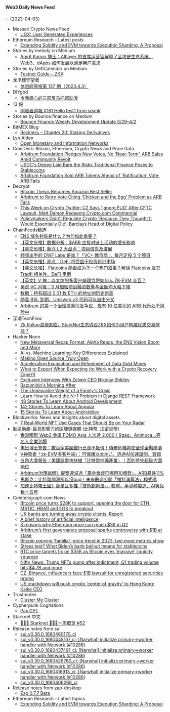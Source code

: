 #### Web3 Daily News Feed
-（2023-04-03）

- Messari Crypto News Feed
  - [UGX: User Generated Experiences](https://messari.io/article/ugx-user-generated-experiences)
- Ethereum Research - Latest posts
  - [Extending Solidity and EVM towards Execution Sharding: A Proposal](https://ethresear.ch/t/extending-solidity-and-evm-towards-execution-sharding-a-proposal/15195/1)
- Stories by melody on Medium
  - [Amrit Kumar 博士：Altlayer 的首席运营官解释了区块链生态系统、Web3、dApps 如何发展以满足用户需求](https://medium.com/@melody8848/amrit-kumar-%E5%8D%9A%E5%A3%AB-altlayer-%E7%9A%84%E9%A6%96%E5%B8%AD%E8%BF%90%E8%90%A5%E5%AE%98%E8%A7%A3%E9%87%8A%E4%BA%86%E5%8C%BA%E5%9D%97%E9%93%BE%E7%94%9F%E6%80%81%E7%B3%BB%E7%BB%9F-web3-dapps-%E5%A6%82%E4%BD%95%E5%8F%91%E5%B1%95%E4%BB%A5%E6%BB%A1%E8%B6%B3%E7%94%A8%E6%88%B7%E9%9C%80%E6%B1%82-32f233779308?source=rss-bfc6f454c0f9------2)
- Stories by DefiCalendar on Medium
  - [Testnet Guide — ZKX](https://medium.com/@CalendarDefi/testnet-guide-zkx-f098faf38144?source=rss-4949be3a0c7a------2)
- 龙爪槐守望者
  - [体验碎周报第 137 期（2023.4.3）](https://www.ftium4.com/ux-weekly-137.html)
- DIYgod
  - [令我痛心的三部反乌托邦动漫](https://diygod.xlog.app/dystopian-anime)
- 13 報
  - [開發者週報 #181 Hello test1 from seank](https://www.ethanhuang13.com/p/181)
- Stories by Bounce.finance on Medium
  - [Bounce Finance Weekly Development Update 3/29–4/2](https://bouncefinance.medium.com/bounce-finance-weekly-development-update-3-29-4-2-372e9e3cedf4?source=rss-74b4e5aa79f6------2)
- BitMEX Blog
  - [Reckless – Chapter 20: Staking Derivatives](https://blog.bitmex.com/reckless-chapter-20-staking-derivatives/)
- Lyn Alden
  - [Open Monetary and Information Networks](https://www.lynalden.com/open-networks/)
- CoinDesk: Bitcoin, Ethereum, Crypto News and Price Data
  - [Arbitrum Foundation Pledges New Votes, No 'Near-Term" ARB Sales Amid Community Revolt](https://www.coindesk.com/business/2023/04/02/arbitrum-foundation-scraps-vote-pledges-redo-after-arb-tokenholders-revolt/?utm_medium=referral&utm_source=rss&utm_campaign=headlines)
  - [USDC's Depeg Laid Bare the Risks Traditional Finance Poses to Stablecoins](https://www.coindesk.com/consensus-magazine/2023/04/02/usdcs-depeg-laid-bare-the-risks-traditional-finance-poses-to-stablecoins/?utm_medium=referral&utm_source=rss&utm_campaign=headlines)
  - [Arbitrum Foundation Sold ARB Tokens Ahead of 'Ratification' Vote; ARB Falls](https://www.coindesk.com/business/2023/04/02/contentious-arbitrum-vote-over-1b-in-tokens-ratification-not-request-says-foundation/?utm_medium=referral&utm_source=rss&utm_campaign=headlines)
- Decrypt
  - [Bitcoin Thesis Becomes Amazon Best Seller](https://decrypt.co/125257/bitcoin-national-security-thesis-paper-amazon-best-seller)
  - [Arbitrum to Retry Vote Citing ‘Chicken and the Egg’ Problem as ARB Falls](https://decrypt.co/125252/arbitrum-declares-first-dao-vote-moot-cites-chicken-and-the-egg-problem-as-arb-falls)
  - [This Week on Crypto Twitter: CZ Says 'Ignore FUD' After CFTC Lawsuit, Matt Damon Redeems Crypto.com Commercial](https://decrypt.co/125233/this-week-on-crypto-twitter-cz-fud-cftc-lawsuit-matt-damon-crypto-commercial)
  - [Policymakers Didn't Regulate Crypto 'Because They Thought It Would Essentially Die': Barclays Head of Digital Policy](https://decrypt.co/125063/policymakers-didnt-regulate-crypto-because-they-thought-would-die-barclays-head-of-digital-policy)
- ChainFeeds精选
  - [ENS 域名封装是什么？为何如此重要？](https://foresightnews.pro/article/detail/23811)
  - [【英文长推】数据分析：$ARB 空投对链上活动的增长影响](https://twitter.com/Artemis__xyz/status/1642149858298707969)
  - [【英文长推】新兴 L2 大盘点：项目信息及进展](https://twitter.com/its_airdrop/status/1642152192655364098)
  - [频频出手的 DWF Labs 是谁？「VC+ 做市商」，每月定投 5 个项目](https://www.theblockbeats.info/news/36118)
  - [【英文长推】观点：DeFi 将受益于投资新兴市场](https://twitter.com/zothdotio/status/1641811604353458181)
  - [【英文长推】 Flatcoins 能否成为下一个热门叙事？解读 Flatcoins 及其 Tradfi 相关性、DeFi 用例](https://twitter.com/0xShinChannn/status/1642173226834083841)
  - [【英文】V 神：以太坊的多客户端理念将如何与 ZK-EVM 交互？](https://vitalik.eth.limo/general/2023/03/31/zkmulticlient.html)
  - [吴说 VC 月报：3 月加密项目融资数量与金额均大幅下降](https://www.wu-talk.com/index.php?m=content&c=index&a=show&catid=6&id=12989)
  - [数据：持有超过 0.01 枚 ETH 的地址创历史新高](https://twitter.com/glassnodealerts/status/1642304724446617602)
  - [随着 BSL 到期，Uniswap v3 代码可以自由分叉](https://cointelegraph.com/news/uniswap-v3-code-free-to-fork-as-bsl-expires)
  - [Arbitrum 的第一个治理提案引发争议，现有 10 亿美元的 ARB 代币处于风险中](https://www.coindesk.com/business/2023/04/01/arbitrums-first-governance-proposal-turns-messy-with-1b-arb-tokens-at-stake/)
- 深潮TechFlow
  - [Zk Rollup浪潮来临，StarkNet生态协议ZKX如何为用户构建优质交易体验？](https://techflowpost.mirror.xyz/LlTAjVOV61q9lkWpMyjg3mCQO_BADbqqfOfkvqG0Q24)
- Hacker Noon
  - [New Metaversal Recap Format: Alpha Reads, the ENS Vision Boom and More](https://hackernoon.com/new-metaversal-recap-format-alpha-reads-the-ens-vision-boom-and-more?source=rss)
  - [AI vs. Machine Learning: Key Differences Explained](https://hackernoon.com/ai-vs-machine-learning-key-differences-explained?source=rss)
  - [Making Open Source Truly Open](https://hackernoon.com/making-open-source-truly-open?source=rss)
  - [Accelerating Excavation and Refinement of Data Gold Mines](https://hackernoon.com/accelerating-excavation-and-refinement-of-data-gold-mines?source=rss)
  - [What to Expect When Expecting (to Work with a Crypto Recovery Expert)](https://hackernoon.com/what-to-expect-when-expecting-to-work-with-a-crypto-recovery-expert?source=rss)
  - [Exclusive Interview With Zelwin CEO Nikolay Shkilev](https://hackernoon.com/exclusive-interview-with-zelwin-ceo-nikolay-shkilev?source=rss)
  - [Razumihin's Morning After](https://hackernoon.com/razumihins-morning-after?source=rss)
  - [The Unbearable Weight of a Family's Crisis](https://hackernoon.com/the-unbearable-weight-of-a-familys-crisis?source=rss)
  - [Learn How to Avoid the N+1 Problem in Django REST Framework](https://hackernoon.com/learn-how-to-avoid-the-n1-problem-in-django-rest-framework?source=rss)
  - [48 Stories To Learn About Android Development](https://hackernoon.com/48-stories-to-learn-about-android-development?source=rss)
  - [142 Stories To Learn About Angular](https://hackernoon.com/142-stories-to-learn-about-angular?source=rss)
  - [15 Stories To Learn About Androiddev](https://hackernoon.com/15-stories-to-learn-about-androiddev?source=rss)
- Blockworks: News and insights about digital assets.
  - [7 Real-World NFT Use Cases That Should Be on Your Radar](https://blockworks.co/news/7-nft-use-cases)
- 動區動趨-最具影響力的區塊鏈媒體 (比特幣, 加密貨幣)
  - [香港國際 Web3 會議 FOMO Asia 人次達 2,000！9gag、Animoca…等名人企業到場](https://www.blocktempo.com/hong-kong-fomo-asia-2000-web3-celebrities-and-attendees/)
  - [末日博士警告：數百家美國銀行已資不抵債！債務危機將使全球金融崩潰](https://www.blocktempo.com/nouriel-roubini-says-most-us-bank-were-technically-insolvent/)
  - [V神發表「zk-EVM多客戶端」：可保護以太坊L1，透過AI加速證明、容錯](https://www.blocktempo.com/vitalik-talking-about-zkmulticlient-will-protect-ethereum-layer1/)
  - [五角大廈報告：美國該盡快扶植「比特幣挖礦產業」！否則將失超級大國地位](https://www.blocktempo.com/a-pentagon-report-says-us-should-develop-btc-mining-for-military-use/)
  - [Arbitrum治理崩壞》提案還沒過「基金會疑已挪用10億鎂」，ARB暴跌11%](https://www.blocktempo.com/arbitrums-aip-01-says-1billionusd-token-didnt-belong-to-community/)
  - [馬斯克：比特幣開源所以沒bug！未來數週公開「推特演算法」程式碼](https://www.blocktempo.com/elon-musk-says-bitcoin-was-good-beacause-opensourse/)
  - [加速比特幣王國》薩爾瓦多推「技術創新法」，軟體、半導體製造、AI等免稅十五年](https://www.blocktempo.com/nayib-bukele-says-encourage-innovation-by-the-new-art-of-el-salvador/)
- Cointelegraph.com News
  - [Bitcoin price turns $28K to support, opening the door for ETH, MATIC, HBAR and EOS to breakout](https://cointelegraph.com/news/bitcoin-price-turns-28k-to-support-opening-the-door-for-eth-matic-hbar-and-eos-to-breakout)
  - [UK banks are turning away crypto clients: Report](https://cointelegraph.com/news/uk-banks-are-turning-away-crypto-clients-report)
  - [A brief history of artificial intelligence](https://cointelegraph.com/news/a-brief-history-of-artificial-intelligence)
  - [3 reasons why Ethereum price can reach $3K in Q2](https://cointelegraph.com/news/3-reasons-why-ethereum-price-can-reach-3k-in-q2)
  - [Arbitrum’s first governance proposal sparks controversy with $1B at stake](https://cointelegraph.com/news/arbitrum-s-first-governance-proposal-sparks-controversy-with-1b-at-stake)
  - [Bitcoin copying ‘familiar’ price trend in 2023, two more metrics show](https://cointelegraph.com/news/bitcoin-copying-familiar-price-trend-in-2023-two-more-metrics-show)
  - [Stress test? What Biden’s bank bailout means for stablecoins](https://cointelegraph.com/news/stress-test-what-biden-s-bank-bailout-means-for-stablecoins)
  - [BTC price targets fix on $35K as Bitcoin eyes ‘massive’ liquidity squeeze](https://cointelegraph.com/news/btc-price-targets-fix-on-35k-as-bitcoin-eyes-massive-liquidity-squeeze)
  - [Nifty News: Trump NFTs pump after indictment,  Q1 trading volume hits $4.7B and more](https://cointelegraph.com/news/nifty-news-trump-nfts-pump-after-indictment-q1-trading-volume-hits-4-7b-and-more)
  - [CZ, Binance, influencers face $1B lawsuit for unregistered securities promo](https://cointelegraph.com/news/cz-binance-influencers-face-1b-lawsuit-for-unregistered-securities-promo)
  - [US crackdown will push crypto ‘center of gravity’ to Hong Kong: Kaiko CEO](https://cointelegraph.com/news/us-crackdown-will-push-crypto-s-center-of-gravity-to-hong-kong-kaiko-ceo)
- Trustnodes
  - [Cluster My Cluster](https://www.trustnodes.com/2023/04/02/cluster-my-cluster)
- Cypherpunk Cogitations
  - [Pax GPT](https://blog.lopp.net/pax-gpt/)
- Starknet 中文
  - [👩🏽‍🚀 Starknet 👨🏽‍🚀一周概览 #52](https://starknetzh.substack.com/p/starknet-52-068)
- Release notes from sui
  - [sui_v0.30.0_1680460170_ci](https://github.com/MystenLabs/sui/releases/tag/sui_v0.30.0_1680460170_ci)
  - [sui_v0.30.0_1680448167_ci: [Narwhal] initialize primary->worker handler with Network (#10286)](https://github.com/MystenLabs/sui/releases/tag/sui_v0.30.0_1680448167_ci)
  - [sui_v0.30.0_1680437491_ci: [Narwhal] initialize primary->worker handler with Network (#10286)](https://github.com/MystenLabs/sui/releases/tag/sui_v0.30.0_1680437491_ci)
  - [sui_v0.30.0_1680426760_ci: [Narwhal] initialize primary->worker handler with Network (#10286)](https://github.com/MystenLabs/sui/releases/tag/sui_v0.30.0_1680426760_ci)
  - [sui_v0.30.0_1680416913_ci: [Narwhal] initialize primary->worker handler with Network (#10286)](https://github.com/MystenLabs/sui/releases/tag/sui_v0.30.0_1680416913_ci)
  - [sui_v0.30.0_1680406268_ci](https://github.com/MystenLabs/sui/releases/tag/sui_v0.30.0_1680406268_ci)
- Release notes from zap-desktop
  - [Zap 0.7.7 Beta](https://github.com/LN-Zap/zap-desktop/releases/tag/v0.7.7-beta)
- Ethereum Research - Latest topics
  - [Extending Solidity and EVM towards Execution Sharding: A Proposal](https://ethresear.ch/t/extending-solidity-and-evm-towards-execution-sharding-a-proposal/15195)
